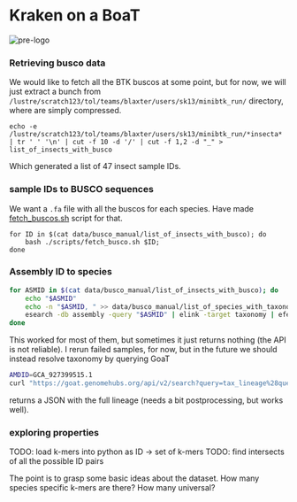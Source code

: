 # Kraken on a BoaT

![pre-logo](https://i.pinimg.com/originals/d3/21/43/d321439e8da4d90cb6372766c5fc7a34.png)

### Retrieving busco data

We would like to fetch all the BTK buscos at some point, but for now, we will just extract a bunch from `/lustre/scratch123/tol/teams/blaxter/users/sk13/minibtk_run/` directory, where are simply compressed.

```
echo -e /lustre/scratch123/tol/teams/blaxter/users/sk13/minibtk_run/*insecta* | tr ' ' '\n' | cut -f 10 -d '/' | cut -f 1,2 -d "_" > list_of_insects_with_busco
```

Which generated a list of 47 insect sample IDs.

### sample IDs to BUSCO sequences

We want a `.fa` file with all the buscos for each species. Have made [fetch_buscos.sh](scripts/fetch_buscos.sh) script for that.

```
for ID in $(cat data/busco_manual/list_of_insects_with_busco); do 
    bash ./scripts/fetch_busco.sh $ID;
done
```

### Assembly ID to species

```bash
for ASMID in $(cat data/busco_manual/list_of_insects_with_busco); do 
    echo "$ASMID"
    echo -n "$ASMID, " >> data/busco_manual/list_of_species_with_taxonomy
    esearch -db assembly -query "$ASMID" | elink -target taxonomy | efetch -format native -mode xml | grep ScientificName | awk -F ">|<" 'BEGIN{ORS=", ";}{print $3;}END{print("\n")}' >> data/busco_manual/list_of_species_with_taxonomy;
done
```

This worked for most of them, but sometimes it just returns nothing (the API is not reliable). I rerun failed samples, for now, but in the future we should instead resolve taxonomy by querying GoaT

```bash
AMDID=GCA_927399515.1
curl "https://goat.genomehubs.org/api/v2/search?query=tax_lineage%28queryA.taxon_id%29&queryA=assembly--assembly_id%3D"$ASMID"&result=taxon&includeEstimates=true&summaryValues=count&ranks=&taxonomy=ncbi&offset=0&size=50&fields=none&names="
```

returns a JSON with the full lineage (needs a bit postprocessing, but works well).

### exploring properties

TODO: load k-mers into python as ID -> set of k-mers
TODO: find intersects of all the possible ID pairs

The point is to grasp some basic ideas about the dataset. How many species specific k-mers are there? How many universal?

